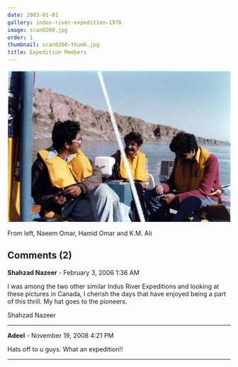 ```yaml
---
date: 2003-01-01
gallery: indus-river-expedition-1978
image: scan0200.jpg
order: 1
thumbnail: scan0200-thumb.jpg
title: Expedition Members
---
```


![Expedition Members](./scan0200.jpg)

From left, Naeem Omar, Hamid Omar and K.M. Ali

<div id="comments">

## Comments (2)

**Shahzad Nazeer** - February  3, 2006  1:36 AM

I was among the two other similar Indus River Expeditions and looking at these pictures in Canada, I cherish the days that have enjoyed being a part of this thrill. My hat goes to the pioneers.

Shahzad Nazeer

---

**Adeel** - November 19, 2008  4:21 PM

Hats off to u guys. What an expedition!!

---

</div>